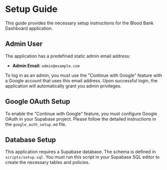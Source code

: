 # Setup Guide

This guide provides the necessary setup instructions for the Blood Bank Dashboard application.

## Admin User

The application has a predefined static admin email address:

- **Admin Email:** `admin@example.com`

To log in as an admin, you must use the "Continue with Google" feature with a Google account that uses this email address. Upon successful login, the application will automatically grant you admin privileges.

## Google OAuth Setup

To enable the "Continue with Google" feature, you must configure Google OAuth in your Supabase project. Please follow the detailed instructions in the `google_auth_setup.md` file.

## Database Setup

This application requires a Supabase database. The schema is defined in `scripts/setup.sql`. You must run this script in your Supabase SQL editor to create the necessary tables and policies.
